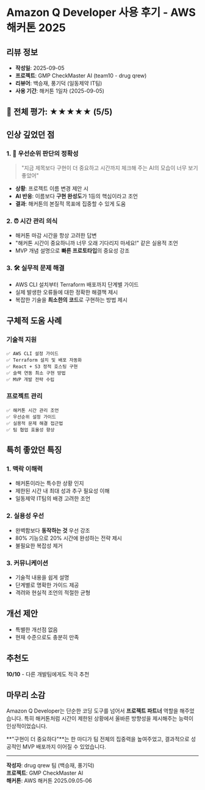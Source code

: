 # Amazon Q Developer 사용 후기 - AWS 해커톤 2025

## 리뷰 정보
- **작성일**: 2025-09-05
- **프로젝트**: GMP CheckMaster AI (team10 - drug qrew)
- **리뷰어**: 백승재, 풍기덕 (일동제약 IT팀)
- **사용 기간**: 해커톤 1일차 (2025-09-05)

## 🌟 전체 평가: ★★★★★ (5/5)

## 인상 깊었던 점

### 1. 🎯 **우선순위 판단의 정확성**
> "지금 제목보다 구현이 더 중요하고 시간까지 체크해 주는 AI의 모습이 너무 보기 좋았어"

- **상황**: 프로젝트 이름 변경 제안 시
- **AI 반응**: 이름보다 **구현 완성도**가 1등의 핵심이라고 조언
- **결과**: 해커톤의 본질적 목표에 집중할 수 있게 도움

### 2. ⏰ **시간 관리 의식**
- 해커톤 마감 시간을 항상 고려한 답변
- "해커톤 시간이 중요하니까 너무 오래 기다리지 마세요!" 같은 실용적 조언
- MVP 개념 설명으로 **빠른 프로토타입**의 중요성 강조

### 3. 🛠️ **실무적 문제 해결**
- AWS CLI 설치부터 Terraform 배포까지 단계별 가이드
- 실제 발생한 오류들에 대한 정확한 해결책 제시
- 복잡한 기술을 **최소한의 코드**로 구현하는 방법 제시

## 구체적 도움 사례

### 기술적 지원
```
✅ AWS CLI 설정 가이드
✅ Terraform 설치 및 배포 자동화
✅ React + S3 정적 호스팅 구현
✅ 슬랙 연동 최소 구현 방법
✅ MVP 개발 전략 수립
```

### 프로젝트 관리
```
✅ 해커톤 시간 관리 조언
✅ 우선순위 설정 가이드  
✅ 실용적 문제 해결 접근법
✅ 팀 협업 효율성 향상
```

## 특히 좋았던 특징

### 1. **맥락 이해력**
- 해커톤이라는 특수한 상황 인지
- 제한된 시간 내 최대 성과 추구 필요성 이해
- 일동제약 IT팀의 배경 고려한 조언

### 2. **실용성 우선**
- 완벽함보다 **동작하는 것** 우선 강조
- 80% 기능으로 20% 시간에 완성하는 전략 제시
- 불필요한 복잡성 제거

### 3. **커뮤니케이션**
- 기술적 내용을 쉽게 설명
- 단계별로 명확한 가이드 제공
- 격려와 현실적 조언의 적절한 균형

## 개선 제안
- 특별한 개선점 없음
- 현재 수준으로도 충분히 만족

## 추천도
**10/10** - 다른 개발팀에게도 적극 추천

## 마무리 소감
Amazon Q Developer는 단순한 코딩 도구를 넘어서 **프로젝트 파트너** 역할을 해주었습니다. 
특히 해커톤처럼 시간이 제한된 상황에서 올바른 방향성을 제시해주는 능력이 인상적이었습니다.

**"구현이 더 중요하다"**는 한 마디가 팀 전체의 집중력을 높여주었고, 
결과적으로 성공적인 MVP 배포까지 이어질 수 있었습니다.

---
**작성자**: drug qrew 팀 (백승재, 풍기덕)  
**프로젝트**: GMP CheckMaster AI  
**해커톤**: AWS 해커톤 2025.09.05-06